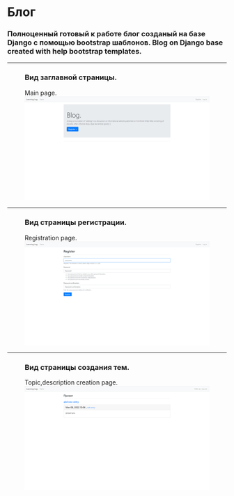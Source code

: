 <h1>Блог</h1>

<h3>Полноценный готовый к работе блог созданый на базе Django с помощью bootstrap шаблонов.
Blog on Django base created with help bootstrap templates.</h3><hr/>
<figure>
<figcaption>
  <h3>Вид заглавной страницы.</h3>
Main page.
</figcaption>
<img src = 'intro1.png'>
</figure><hr/>
<figure>
<figcaption>
  <h3>Вид страницы регистрации.</h3>
Registration page.
</figcaption>
<img src = 'intro2.png'>
</figure><hr/>
<figure>
<figcaption>
  <h3>Вид страницы создания тем.</h3>
Topic,description creation page.
</figcaption>
<img src = 'intro3.png'>
</figure>

